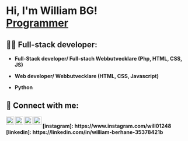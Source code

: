 

<h1>Hi, I'm William BG! <br/><a href="https://github.com/will3343">Programmer</a>

<h2>👨‍💻 Full-stack developer:</h2>

- <b>Full-Stack developer/ Full-stach Webbutvecklare (Php, HTML, CSS, JS)</b>

- <b>Web developer/ Webbutvecklare (HTML, CSS, Javascript)</b>
  
- <b>Python</b>

<h2> 🤳 Connect with me:</h2>

<img align="left" alt="WilliamBerhane | YouTube" width="22px" src="https://cdn.jsdelivr.net/npm/simple-icons@v3/icons/youtube.svg" />
<img align="left" alt="WilliamBerhane | Twitter" width="22px" src="https://cdn.jsdelivr.net/npm/simple-icons@v3/icons/twitter.svg" />
<img align="left" alt="WilliamBerhane | LinkedIn" width="22px" src="https://cdn.jsdelivr.net/npm/simple-icons@v3/icons/linkedin.svg" />
<img align="left" alt="WilliamBerhane | Instagram" width="22px" src="https://cdn.jsdelivr.net/npm/simple-icons@v3/icons/instagram.svg" />

<br>
<b>[instagram]: https://www.instagram.com/will01248</b>
<b>[linkedin]: https://linkedin.com/in/william-berhane-35378421b</b>